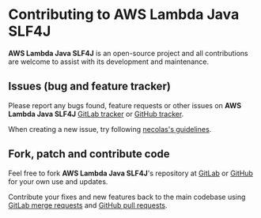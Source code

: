 # Contributing to AWS Lambda Java SLF4J

**AWS Lambda Java SLF4J** is an open-source project and all contributions are welcome to assist with its
development and maintenance.

## Issues (bug and feature tracker)

Please report any bugs found, feature requests or other issues on
**AWS Lambda Java SLF4J** [GitLab tracker][gitlab-issues]
or [GitHub tracker][github-issues].

When creating a new issue, try following [necolas's guidelines][issue-guidelines].

## Fork, patch and contribute code

Feel free to fork **AWS Lambda Java SLF4J**'s repository at [GitLab][bot-gitlab]
or [GitHub][bot-github] for your own use and updates.

Contribute your fixes and new features back to the main codebase using
[GitLab merge requests][gitlab-merge-requests]
and [GitHub pull requests][github-pull-requests].

[gitlab-issues]: https://gitlab.com/bot-by/aws-lambda-java-slf4j/-/issues
[github-issues]: https://github.com/bot-by/aws-lambda-java-slf4j/issues
[issue-guidelines]: http://github.com/necolas/issue-guidelines/#readme
[bot-gitlab]: https://gitlab.com/bot-by/aws-lambda-java-slf4j/
[bot-github]: https://github.com/bot-by/aws-lambda-java-slf4j/
[gitlab-merge-requests]: https://docs.gitlab.com/ee/user/project/merge_requests/creating_merge_requests.html
[github-pull-requests]: https://docs.github.com/en/github/collaborating-with-pull-requests/proposing-changes-to-your-work-with-pull-requests/creating-a-pull-request
